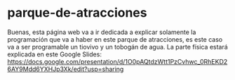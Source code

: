 # parque-de-atracciones
Buenas, esta página web va a ir dedicada a explicar solamente la programación que va a haber en este parque de atracciones, es este caso va a ser programable un tiovivo y un tobogán de agua.  La parte física estará explicada en este Google Slides: https://docs.google.com/presentation/d/1O0pAQtdzWtt1PzCvhwc_0RhEKD26AY9Mdd6YXHJp3Xk/edit?usp=sharing
